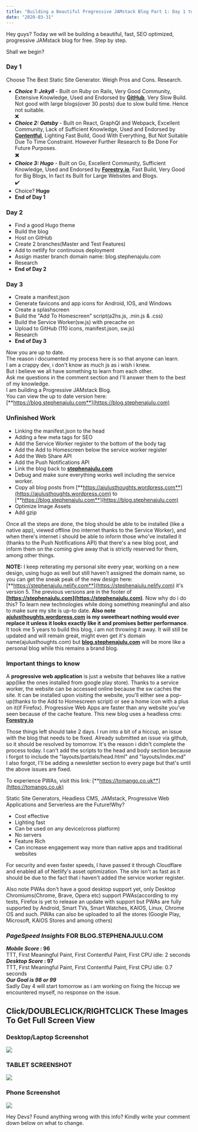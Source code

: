 ```yaml
---
title: "Building a Beautiful Progressive JAMstack Blog Part 1: Day 1 to 3"
date: "2020-03-31"
---
```


Hey guys? Today we will be building a beautiful, fast, SEO optimized, progressive JAMstack blog for free. Step by step.

Shall we begin?

### **Day 1**

Choose The Best Static Site Generator. Weigh Pros and Cons. Research.

- _**Choice 1: Jekyll**_ - Built on Ruby on Rails, Very Good Community, Extensive Knowledge, Used and Endorsed by [**GitHub**](https://github.com), Very Slow Build. Not good with large blogs(over 30 posts) due to slow build time. Hence not suitable.  
    ❌
- _**Choice 2: Gatsby**_ - Built on React, GraphQl and Webpack, Excellent Community, Lack of Sufficient Knowledge, Used and Endorsed by [**Contentful**](https://contentful.com), Lighting Fast Build, Good With Everything, But Not Suitable Due To Time Constraint. However Further Research to Be Done For Future Purposes.  
    ✖️
- _**Choice 3: Hugo**_ - Built on Go, Excellent Community, Sufficient Knowledge, Used and Endorsed by [**Forestry.io**](https://forestry.io), Fast Build, Very Good for Big Blogs, In fact its Built for Large Websites and Blogs.  
    ✔️
- Choice? **Hugo**
- **End of Day 1**

### Day 2

- Find a good Hugo theme
- Build the blog
- Host on GitHub
- Create 2 branches(Master and Test Features)
- Add to netlify for continuous deployment
- Assign master branch domain name: blog.stephenajulu.com
- Research
- **End of Day 2**

### Day 3

- Create a manifest.json
- Generate favicons and app icons for Android, IOS, and Windows
- Create a splashscreen
- Build the "Add To Homescreen" script(a2hs.js, .min.js & .css)
- Build the Service Worker(sw.js) with precache on
- Upload to GitHub (110 icons, manifest.json, sw.js)
- Research
- **End of Day 3**

Now you are up to date.  
The reason i documented my process here is so that anyone can learn.  
I am a crappy dev, i don't know as much js as i wish i knew.  
But i believe we all have something to learn from each other.  
Ask me questions in the comment section and I'll answer them to the best of my knowledge.  
I am building a Progressive JAMstack Blog.  
You can view the up to date version here: [**https://blog.stephenajulu.com**](https://blog.stephenajulu.com)

### **Unfinished Work**

- Linking the manifest.json to the head
- Adding a few meta tags for SEO
- Add the Service Worker register to the bottom of the body tag
- Add the Add to Homescreen below the service worker register
- Add the Web Share API
- Add the Push Notifications API
- Link the blog back to [**stephenajulu.com**](https://stephenajulu.com)
- Debug and make sure everything works well including the service worker.
- Copy all blog posts from [**https://ajulusthoughts.wordpress.com**](https://ajulusthoughts.wordpress.com) to [**https://blog.stephenajulu.com**](https://blog.stephenajulu.com)
- Optimize Image Assets
- Add gzip

Once all the steps are done, the blog should be able to be installed (like a native app), viewed offline (no internet thanks to the Service Worker), and when there's internet i should be able to inform those who've installed it (thanks to the Push Notifications API) that there's a new blog post, and inform them on the coming give away that is strictly reserved for them, among other things.

**NOTE:** I keep reiterating my personal site every year, working on a new design, using hugo as well but still haven't assigned the domain name, so you can get the sneak peak of the new design here: [**https://stephenajulu.nelify.com**](https://stephenajulu.nelify.com) it's version 5. The previous versions are in the footer of **[https://stephenajulu.com](https://stephenajulu.com)**. Now why do i do this? To learn new technologies while doing something meaningful and also to make sure my site is up-to date. **Also note [ajulusthoughts.wordpress.com](https://ajulusthoughts.wordpress.com)** **is my sweetheart nothing would ever replace it unless it looks exactly like it and promises better performance**. It took me 5 years to build this blog, i am not throwing it away. It will still be updated and will remain great, might even get it's domain name(ajulusthoughts.com) but [**blog.stephenajulu.com**](https://blog.stephenajulu.com) will be more like a personal blog while this remains a brand blog.

### Important things to know

A **progressive web application** is just a website that behaves like a native app(like the ones installed from google play store). Thanks to a service worker, the website can be accessed online because the sw caches the site. It can be installed upon visiting the website, you'll either see a pop-up(thanks to the Add to Homescreen script) or see a home icon with a plus on it(if Firefox). Progressive Web Apps are faster than any website you've seen because of the cache feature. This new blog uses a headless cms: [**Forestry.io**](https://forestry.io)

  
Those things left should take 2 days. I run into a bit of a hiccup, an issue with the blog that needs to be fixed. Already submitted an issue via github, so it should be resolved by tomorrow. It's the reason i didn't complete the process today. I can't add the scripts to the head and body section because i forgot to include the "layouts/partials/head.html" and "layouts/index.md"  
I also forgot, I'll be adding a newsletter section to every page but that's until the above issues are fixed.

To experience PWAs, visit this link: [**https://tomango.co.uk**](https://tomango.co.uk)

  
Static Site Generators, Headless CMS, JAMstack, Progressive Web Applications and Serverless are the Future!Why?

- Cost effective
- Lighting fast
- Can be used on any device(cross platform)
- No servers
- Feature Rich
- Can increase engagement way more than native apps and traditional websites

  
For security and even faster speeds, I have passed it through Cloudflare and enabled all of Netlify's asset optimization. The site isn't as fast as it should be due to the fact that i haven't added the service worker register.

Also note PWAs don't have a good desktop support yet, only Desktop Chromiums(Chrome, Brave, Opera etc) support PWAs(according to my tests, Firefox is yet to release an update with support but PWAs are fully supported by Android, Smart TVs, Smart Watches, KAIOS, Linux, Chrome OS and such. PWAs can also be uploaded to all the stores (Google Play, Microsoft, KAIOS Stores and among others)

### _PageSpeed Insights_ FOR BLOG.STEPHENAJULU.COM

**_Mobile Score_ : 96**  
TTT, First Meaningful Paint, First Contentful Paint, First CPU idle: 2 seconds  
**_Desktop Score_ : 97**  
TTT, First Meaningful Paint, First Contentful Paint, First CPU idle: 0.7 seconds  
_**Our Goal is 98 or 99**_  
Sadly Day 4 will start tomorrow as i am working on fixing the hiccup we encountered myself, no response on the issue.

## Click/DOUBLECLICK/RIGHTCLICK These Images To Get Full Screen View

### Desktop/Laptop Screenshot

![](https://ajulusthoughts.files.wordpress.com/2020/03/screenshot_2020-03-31-stephen-ajulus-blog-full.jpg?w=160)

### TABLET SCREENSHOT

![](https://ajulusthoughts.files.wordpress.com/2020/03/screenshot_2020-03-31-stephen-ajulus-blog-tablet.png?w=105)

### Phone Screenshot

![](https://ajulusthoughts.files.wordpress.com/2020/03/screenshot_2020-03-31-stephen-ajulus-blog-phone.png?w=27)

Hey Devs? Found anything wrong with this info? Kindly write your comment down below on what to change.
